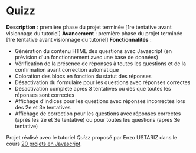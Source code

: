# Quizz
**Description** : première phase du projet terminée [1re tentative avant visionnage du tutoriel] 
**Avancement** : première phase du projet terminée [1re tentative avant visionnage du tutoriel] 
**Fonctionnalités** : 
* Génération du contenu HTML des questions avec Javascript (en prévision d'un fonctionnement avec une base de données)
* Vérification de la présence de réponses à toutes les questions et de la confirmation avant correction automatique
* Coloration des blocs en fonction du statut des réponses
* Désactivation du formulaire pour les questions avec réponses correctes
* Désactivation complète après 3 tentatives ou dès que toutes les réponses sont correctes
* Affichage d'indices pour les questions avec réponses incorrectes lors des 2e et 3e tentatives
* Affichage de correction pour les questions avec réponses correctes (après les 2e et 3e tentative) ou pour toutes les questions (après 3e tentative)

Projet réalisé avec le tutoriel *Quizz* proposé par Enzo USTARIZ dans le cours [20 projets en Javascript](https://www.ecole-du-web.net/p/20-projets-en-javascript).